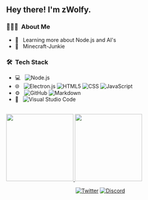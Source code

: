 <h2> Hey there! I'm zWolfy.</h2>

<h3> 👨🏻‍💻 &nbsp;About Me </h3>


- 🔰 &nbsp; Learning more about Node.js and AI's
- 💚 &nbsp; Minecraft-Junkie

<h3> 🛠 &nbsp;Tech Stack</h3>

- 💻 &nbsp;
  ![Node.js](https://img.shields.io/badge/-Node.js-333333?style=flat&logo=node.js)
- 🌐 &nbsp;
  ![Electron.js](https://img.shields.io/badge/-Node.js-333333?style=flat&logo=electron)
  ![HTML5](https://img.shields.io/badge/-HTML5-333333?style=flat&logo=HTML5)
  ![CSS](https://img.shields.io/badge/-CSS-333333?style=flat&logo=CSS3&logoColor=1572B6)
  ![JavaScript](https://img.shields.io/badge/-JavaScript-333333?style=flat&logo=javascript)
- ⚙️ &nbsp;
  ![GitHub](https://img.shields.io/badge/-GitHub-333333?style=flat&logo=github)
  ![Markdown](https://img.shields.io/badge/-Markdown-333333?style=flat&logo=markdown)
- 🔧 &nbsp;
  ![Visual Studio Code](https://img.shields.io/badge/-Visual%20Studio%20Code-333333?style=flat&logo=visual-studio-code&logoColor=007ACC)



<br/>

<a href="https://github.com/RealzWolfy">
  <img height="180em" src="https://github-readme-stats.vercel.app/api?username=RealzWolfy&theme=radical&show_icons=true" />
  <img height="180em" src="https://github-readme-stats.vercel.app/api/top-langs/?username=RealzWolfy&theme=radical&layout=compact" />
</a>

<br/>

<p align="center">
<a href="https://twitter.com/RealzWolfy"><img alt="Twitter" src="https://img.shields.io/badge/Twitter-black?style=flat-square&logo=twitter"></a>
<a href="https://discord.gg/w8VMX6U"><img alt="Discord" src="https://img.shields.io/badge/WolfCave-black?style=flat-square&logo=discord"></a>

</p>
